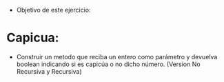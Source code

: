 * Objetivo de este ejercicio:
# Capicua:
* Construir un metodo que reciba un entero como parámetro y devuelva boolean indicando si es capicúa o no dicho número. (Version No Recursiva y Recursiva)